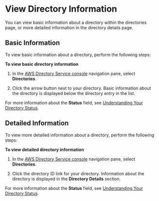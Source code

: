# View Directory Information<a name="simple_ad_view_directory_info"></a>

You can view basic information about a directory within the directories page, or more detailed information in the directory details page\.

## Basic Information<a name="basicinfo"></a>

To view basic information about a directory, perform the following steps:

**To view basic directory information**

1. In the [AWS Directory Service console](https://console.aws.amazon.com/directoryservice/) navigation pane, select **Directories**\.

1. Click the arrow button next to your directory\. Basic information about the directory is displayed below the directory entry in the list\. 

For more information about the **Status** field, see [Understanding Your Directory Status](ms_ad_directory_status.md)\.

## Detailed Information<a name="detailedinfo"></a>

To view more detailed information about a directory, perform the following steps:

**To view detailed directory information**

1. In the [AWS Directory Service console](https://console.aws.amazon.com/directoryservice/) navigation pane, select **Directories**\.

1. Click the directory ID link for your directory\. Information about the directory is displayed in the **Directory Details** section\. 

For more information about the **Status** field, see [Understanding Your Directory Status](ms_ad_directory_status.md)\.